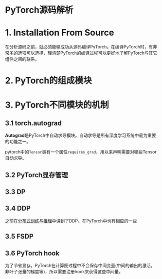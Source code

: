 # PyTorch源码解析



# 1. Installation From Source

在分析源码之前，就必须能够成功从源码编译PyTorch。在编译PyTorch时，有非常多的选项可以选择，理清楚PyTorch的编译过程可以更好地了解PyTorch与其它组件之间的联系。







# 2. PyTorch的组成模块



# 3. PyTorch不同模块的机制



## 3.1 torch.autograd

**Autograd**是PyTorch中自动求导模块。自动求导是所有深度学习系统中最为重要的功能之一。

pytorch中的`Tensor`类有一个属性`requires_grad`，用以来声明需要对哪些Tensor自动求导。



## 3.2 PyTorch显存管理



## 3.3 DP



## 3.4 DDP

之前在[分布式训练与推理](./分布式训练与推理.md)中讲到了DDP。在PyTorch中也有相应的一些



## 3.5 FSDP



## 3.6 PyTorch hook

为了节省显存，PyTorch在计算图过程中不会保存中间变量(中间的输出的激活，非叶子张量的梯度等)，所以需要注册hook来获得这些中间量。

